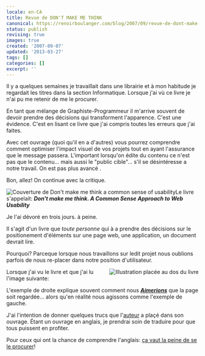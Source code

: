```yaml
---
locale: en-CA
title: Revue de DON'T MAKE ME THINK
canonical: https://renoirboulanger.com/blog/2007/09/revue-de-dont-make-me-think/
status: publish
revising: true
images: true
created: '2007-09-07'
updated: '2013-03-27'
tags: []
categories: []
excerpt: ''
---
```


Il y a quelques semaines je travaillait dans une librairie et à mon habitude je regardait les titres dans la section Informatique. Lorsque j'ai vù ce livre je n'ai pu me retenir de me le procurer.

En tant que mélange de Graphiste-Programmeur il m'arrive souvent de devoir prendre des décisions qui transforment l'apparence. C'est une évidence. C'est en lisant ce livre que j'ai compris toutes les erreurs que j'ai faites.

Avec cet ouvrage (quoi qu'il en a d'autres) vous pourrez comprendre comment optimiser l'impact visuel de vos projets tout en ayant l'assurance que le message passera. L'important lorsqu'on édite du contenu ce n'est pas que le contenu... mais aussi le "public cible"... s'il se désintéresse a notre travail. On est pas plus avancé .

Bon, allez! On continue avec la critique.<!--more--><div style="float:left"><img src="http://www.renoirboulanger.com/wp-content/uploads/2007/09/dmmt_cover.jpg" title="Couverture de Don't make me think a common sense of usability" alt="Couverture de Don't make me think a common sense of usability" border="0" style="border:0;" /></div>

Le livre s'appelait: <strong><em>Don't make me think. A Common Sense Approach to Web Usability</em></strong>

Je l'ai dévoré en trois jours. à peine.

Il s'agit d'un livre que<em> toute personne</em> qui à a prendre des décisions sur le positionement d'éléments sur une page web, une application, un document devrait lire.

Pourquoi? Parceque lorsque nous travaillons sur ledit projet nous oublions parfois de nous re-placer dans notre position d'utilisateur.

<img src="http://www.renoirboulanger.com/wp-content/uploads/2007/09/dmmt_back_ex.gif" title="Illustration placée au dos du livre" alt="Illustration placée au dos du livre" align="right" border="0" />Lorsque j'ai vu le livre et que j'ai lu l'image suivante:

L'exemple de droite explique souvent comment nous <u><strong><em>Aimerions</em></strong></u> que la page soit regardée... alors qu'en réalité nous agissons comme l'exemple de gauche.

J'ai l'intention de donner quelques trucs que l'<a href="http://www.sensible.com/about.html" title="Steve Krug" target="_blank">auteur</a> a plaçé dans son ouvrage.  Étant un ouvrage en anglais, je prendrai soin de traduire pour que tous puissent en profiter.

Pour ceux qui ont la chance de comprendre l'anglais: <a href="http://www.amazon.com/Dont-Make-Me-Think-Usability/dp/0321344758/ref=pd_bbs_1/103-4661001-9188617?ie=UTF8&amp;s=books&amp;qid=1189695817&amp;sr=8-1" title="Se procurer le livre via Amazon." target="_blank">ça vaut la peine de se le procurer</a>!